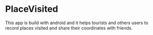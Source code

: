 # PlaceVisited
This app is build with android and it helps tourists and others users to record places visited and share their coordinates with friends.
